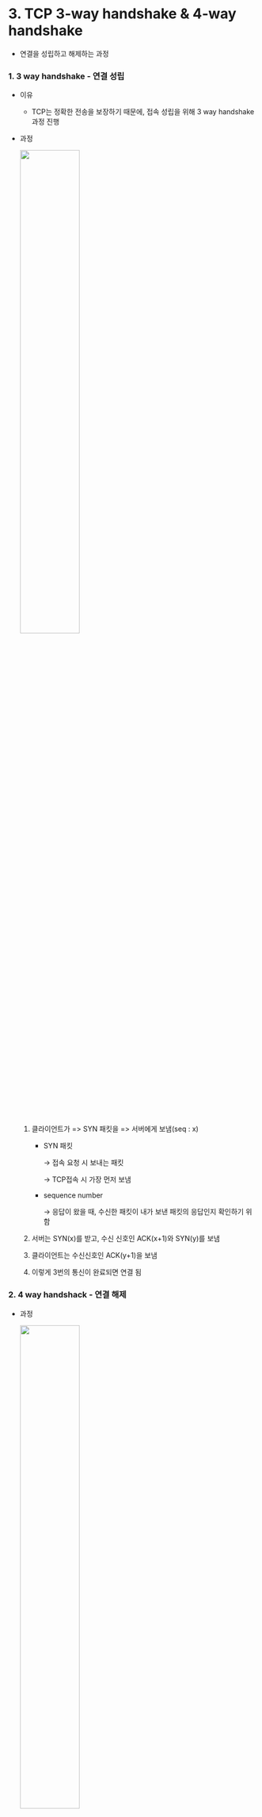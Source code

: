# 3. TCP 3-way handshake & 4-way handshake

* 연결을 성립하고 해제하는 과정



### 1. 3 way handshake - 연결 성립

- 이유

  - TCP는 정확한 전송을 보장하기 때문에, 접속 성립을 위해 3 way handshake 과정 진행

- 과정

  <img src="https://user-images.githubusercontent.com/70613905/163704815-8645ef48-a9ca-4da5-8c69-a89c66213594.JPG" style="width:50%;height:50%;" />

  1. 클라이언트가 => SYN 패킷을 => 서버에게 보냄(seq : x)

     * SYN 패킷

       →   접속 요청 시 보내는 패킷

       →   TCP접속 시 가장 먼저 보냄

     * sequence number

       →   응답이 왔을 때, 수신한 패킷이 내가 보낸 패킷의 응답인지 확인하기 위함

  2. 서버는 SYN(x)를 받고, 수신 신호인 ACK(x+1)와 SYN(y)를 보냄

  3. 클라이언트는 수신신호인 ACK(y+1)을 보냄

  4. 이렇게 3번의 통신이 완료되면 연결 됨



### 2. 4 way handshack - 연결 해제

* 과정

  <img src="https://user-images.githubusercontent.com/70613905/163704817-a757e071-49f3-4cb2-a48d-a60834889f6f.JPG" style="width:50%;height:50%;" />

  1. 클라이언트는 => 연결종료한다는 FIN 플래그 패킷을 => 서버에게 보냄

  2. 서버는 FIN을 받고, 확인했다는 ACK 를 클라이언트에게 보냄

     * 이 때, 모든 남은 데이터를 보내기 위해 포트 닫지 않는 CLOSE_WAIT 상태가 됨

       →   WAIT 상태가 없으면,  클라이언트가 데이터 못받으면 재전송 못하고 포트 닫음 & 그 상태에서 클라이언튼 ACK응답 기다림

  3. 데이터를 모두 보냈다면 연결 종료되었다는 FIN 플래그를 클라이언트에게 보냄

  4. 클라이언트는 FIN을 받고, 확인했다는 ACK를 보냄

     * ACK 보내기 전, 아직 서버로부터 받지 못한 데이터 있을 수 있으니 TIME_WAIT을 통해 기다림

  5. 서버는 ACK받고, 소켓 닫음 & TIME_WAIT 끝나면 클라이언트도 닫음

     * 1 ~ 4까지 4번의 통신이 완료되면 연결 해제됨

     >cf. 세션(HTTP session) VS 소켓(TCP socket) VS 포트
     >
     >- 세션 
     >
     >   컴퓨터 간 논리적 연결
     >
     >
     >- 소켓 
     >
     >   물리적으로 연결된 네트워크 간 데이터 송수신을 위한 SW적 장치
     >
     >   ​	<img src="https://user-images.githubusercontent.com/70613905/163704852-9cb4c770-5224-458d-8d00-fa8ef0a48bf7.JPG" style="width:70%;" />
     >
     >- 포트
     >
     >     IP주소로 소켓이 연결되면, 해당 컴퓨터끼리 연결이 됨
     >    But, 컴퓨터 내에서도 어떤 프로세스와 연결되야 하는지 알아야 함
     >    이 프로세스를 구분하는 게 포트
     >    따라서, 컴퓨터 연결하여 프로세스 수행하려며느 IP주소+Port번호 알아야 함
     >
     >cf. 세션 VS 쿠키
     >
     >- 공통점
     >
     >   웹 통신 간 유지하려는 정보(ex. 로그인 정보 등)을 저장
     >
     >
     >* 차이점
     >
     >​	<img src="https://user-images.githubusercontent.com/70613905/163705063-93b94df0-694b-49f9-9fe2-f57dbdcca905.JPG" style="width:80%;" />
